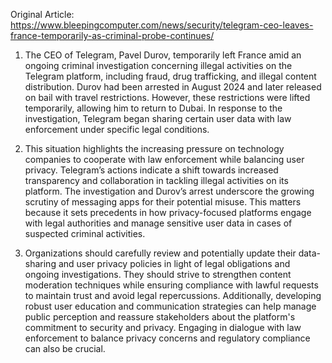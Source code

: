 Original Article: https://www.bleepingcomputer.com/news/security/telegram-ceo-leaves-france-temporarily-as-criminal-probe-continues/

1) The CEO of Telegram, Pavel Durov, temporarily left France amid an ongoing criminal investigation concerning illegal activities on the Telegram platform, including fraud, drug trafficking, and illegal content distribution. Durov had been arrested in August 2024 and later released on bail with travel restrictions. However, these restrictions were lifted temporarily, allowing him to return to Dubai. In response to the investigation, Telegram began sharing certain user data with law enforcement under specific legal conditions.

2) This situation highlights the increasing pressure on technology companies to cooperate with law enforcement while balancing user privacy. Telegram’s actions indicate a shift towards increased transparency and collaboration in tackling illegal activities on its platform. The investigation and Durov’s arrest underscore the growing scrutiny of messaging apps for their potential misuse. This matters because it sets precedents in how privacy-focused platforms engage with legal authorities and manage sensitive user data in cases of suspected criminal activities.

3) Organizations should carefully review and potentially update their data-sharing and user privacy policies in light of legal obligations and ongoing investigations. They should strive to strengthen content moderation techniques while ensuring compliance with lawful requests to maintain trust and avoid legal repercussions. Additionally, developing robust user education and communication strategies can help manage public perception and reassure stakeholders about the platform's commitment to security and privacy. Engaging in dialogue with law enforcement to balance privacy concerns and regulatory compliance can also be crucial.
